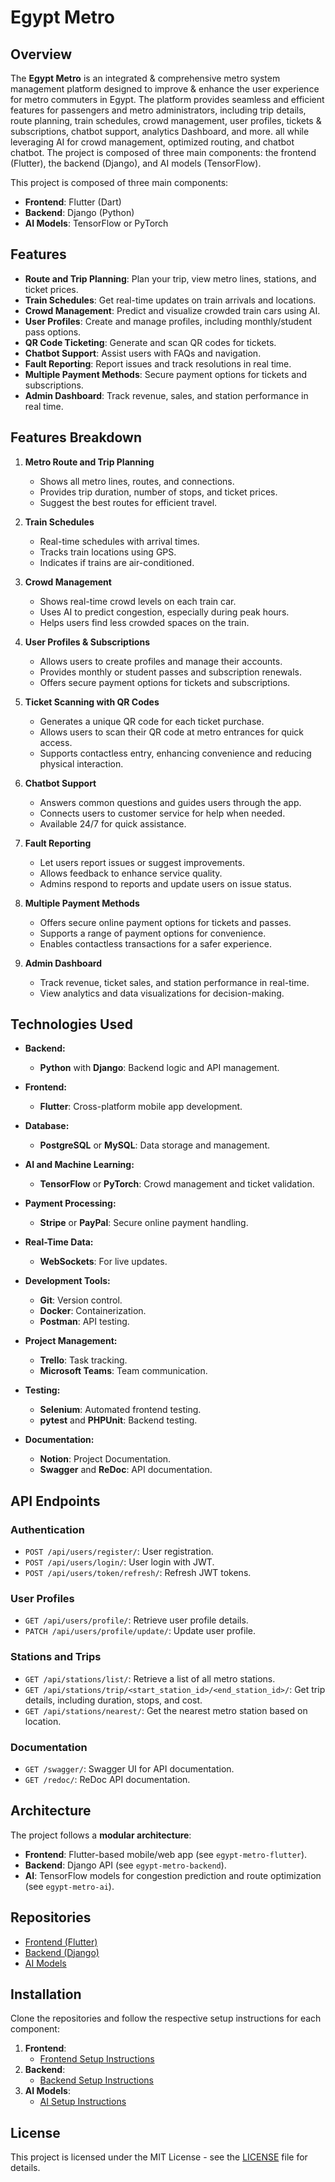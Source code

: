 # Egypt Metro

## Overview

The **Egypt Metro** is an integrated & comprehensive metro system management platform designed to improve & enhance the user experience for metro commuters in Egypt. The platform provides seamless and efficient features for passengers and metro administrators, including trip details, route planning, train schedules, crowd management, user profiles, tickets & subscriptions, chatbot support, analytics Dashboard, and more. all while leveraging AI for crowd management, optimized routing, and chatbot chatbot. The project is composed of three main components: the frontend (Flutter), the backend (Django), and AI models (TensorFlow).

This project is composed of three main components:
- **Frontend**: Flutter (Dart)
- **Backend**: Django (Python)
- **AI Models**: TensorFlow or PyTorch

## Features

- **Route and Trip Planning**: Plan your trip, view metro lines, stations, and ticket prices.
- **Train Schedules**: Get real-time updates on train arrivals and locations.
- **Crowd Management**: Predict and visualize crowded train cars using AI.
- **User Profiles**: Create and manage profiles, including monthly/student pass options.
- **QR Code Ticketing**: Generate and scan QR codes for tickets.
- **Chatbot Support**: Assist users with FAQs and navigation.
- **Fault Reporting**: Report issues and track resolutions in real time.
- **Multiple Payment Methods**: Secure payment options for tickets and subscriptions.
- **Admin Dashboard**: Track revenue, sales, and station performance in real time.

## Features Breakdown

1. **Metro Route and Trip Planning**
   - Shows all metro lines, routes, and connections.
   - Provides trip duration, number of stops, and ticket prices.
   - Suggest the best routes for efficient travel.

2. **Train Schedules**
   - Real-time schedules with arrival times.
   - Tracks train locations using GPS.
   - Indicates if trains are air-conditioned.

3. **Crowd Management**
   - Shows real-time crowd levels on each train car.
   - Uses AI to predict congestion, especially during peak hours.
   - Helps users find less crowded spaces on the train.

4. **User Profiles & Subscriptions**
   - Allows users to create profiles and manage their accounts.
   - Provides monthly or student passes and subscription renewals.
   - Offers secure payment options for tickets and subscriptions.
  
5. **Ticket Scanning with QR Codes**
   - Generates a unique QR code for each ticket purchase.
   - Allows users to scan their QR code at metro entrances for quick access.
   - Supports contactless entry, enhancing convenience and reducing physical interaction.

6. **Chatbot Support**
   - Answers common questions and guides users through the app.
   - Connects users to customer service for help when needed.
   - Available 24/7 for quick assistance.

7. **Fault Reporting**
   - Let users report issues or suggest improvements.
   - Allows feedback to enhance service quality.
   - Admins respond to reports and update users on issue status.

8. **Multiple Payment Methods**
   - Offers secure online payment options for tickets and passes.
   - Supports a range of payment options for convenience.
   - Enables contactless transactions for a safer experience.

9. **Admin Dashboard**
   - Track revenue, ticket sales, and station performance in real-time.
   - View analytics and data visualizations for decision-making.

## Technologies Used

- **Backend:**
  - **Python** with **Django**: Backend logic and API management.

- **Frontend:**
  - **Flutter**: Cross-platform mobile app development.

- **Database:**
  - **PostgreSQL** or **MySQL**: Data storage and management.

- **AI and Machine Learning:**
  - **TensorFlow** or **PyTorch**: Crowd management and ticket validation.

- **Payment Processing:**
  - **Stripe** or **PayPal**: Secure online payment handling.

- **Real-Time Data:**
  - **WebSockets**: For live updates.

- **Development Tools:**
  - **Git**: Version control.
  - **Docker**: Containerization.
  - **Postman**: API testing.

- **Project Management:**
  - **Trello**: Task tracking.
  - **Microsoft Teams**: Team communication.

- **Testing:**
  - **Selenium**: Automated frontend testing.
  - **pytest** and **PHPUnit**: Backend testing.
 
- **Documentation:**
  - **Notion**: Project Documentation.
  - **Swagger** and **ReDoc**: API documentation.

 ## API Endpoints
   ### Authentication
   - `POST /api/users/register/`: User registration.
   - `POST /api/users/login/`: User login with JWT.
   - `POST /api/users/token/refresh/`: Refresh JWT tokens.
   
   ### User Profiles
   - `GET /api/users/profile/`: Retrieve user profile details.
   - `PATCH /api/users/profile/update/`: Update user profile.
   
   ### Stations and Trips
   - `GET /api/stations/list/`: Retrieve a list of all metro stations.
   - `GET /api/stations/trip/<start_station_id>/<end_station_id>/`: Get trip details, including duration, stops, and cost.
   - `GET /api/stations/nearest/`: Get the nearest metro station based on location.

   ### Documentation
   - `GET /swagger/`: Swagger UI for API documentation.
   - `GET /redoc/`: ReDoc API documentation.


## Architecture

The project follows a **modular architecture**:
- **Frontend**: Flutter-based mobile/web app (see `egypt-metro-flutter`).
- **Backend**: Django API (see `egypt-metro-backend`).
- **AI**: TensorFlow models for congestion prediction and route optimization (see `egypt-metro-ai`).

## Repositories

- [Frontend (Flutter)](https://github.com/egypt-metro/egypt-metro-flutter)
- [Backend (Django)](https://github.com/egypt-metro/egypt-metro-backend)
- [AI Models](https://github.com/egypt-metro/egypt-metro-ai)

## Installation

Clone the repositories and follow the respective setup instructions for each component:

1. **Frontend**:
   - [Frontend Setup Instructions](https://github.com/egypt-metro/egypt-metro-flutter)
2. **Backend**:
   - [Backend Setup Instructions](https://github.com/egypt-metro/egypt-metro-backend)
3. **AI Models**:
   - [AI Setup Instructions](https://github.com/egypt-metro/egypt-metro-ai)

## License

This project is licensed under the MIT License - see the [LICENSE](LICENSE) file for details.
